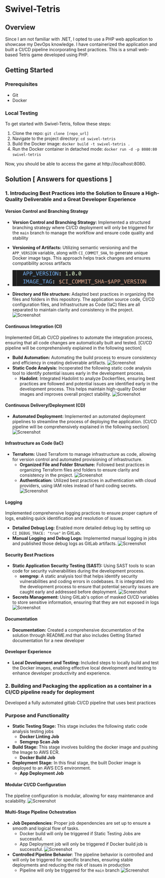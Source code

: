 # Swivel-Tetris

## Overview
Since I am not familiar with .NET, I opted to use a PHP web application to showcase my DevOps knowledge. I have containerized the application and built a CI/CD pipeline incorporating best practices.
This is a small web-based Tetris game developed using PHP.

## Getting Started

### Prerequisites
- Git
- Docker

### Local Testing 
To get started with Swivel-Tetris, follow these steps:

1. Clone the repo:
   `git clone [repo_url]`
2. Navigate to the project directory:
    `cd swivel-tetris`
3. Build the Docker image:
    `docker build -t swivel-tetris .`
4. Run the Docker container in detached mode:
    `docker run -d -p 8080:80 swivel-tetris`
    
Now, you should be able to access the game at http://localhost:8080.

## Solution [ Answers for questions ]

### 1. Introducing Best Practices into the Solution to Ensure a High-Quality Deliverable and a Great Developer Experience

#### Version Control and Branching Strategy
- **Version Control and Branching Strategy:** Implemented a structured branching strategy where CI/CD deployment will only be triggered for the `main` branch to manage the workflow and ensure code quality and stability 
- **Versioning of Artifacts:** Utilizing semantic versioning and the `APP_VERSION` variable, along with `CI_COMMIT_SHA`, to generate unique Docker image tags. This approach helps track changes and ensures compatibility across artifacts 
- ![Screenshot](docs/images/appversion.png)

- **Directory and file structure:** Adapted best practices in organizing the files and folders in this repository. The application source code, CI/CD configuration files, and Infrastructure as Code (IaC) files are all separated to maintain clarity and consistency in the project.
![Screenshot](docs/images/screenshot.png)

#### Continuous Integration (CI)
Implemented GitLab CI/CD pipelines to automate the integration process, ensuring that all code changes are automatically built and tested. [CI/CD pipeline will be comprehensively explained in the following section] 
- **Build Automation:** Automating the build process to ensure consistency and efficiency in creating deliverable artifacts. ![Screenshot](docs/images/screenshot.png)
- **Static Code Analysis:** Incoperated the following static code analysis tool to identify potential issues early in the development process.
   - **Hadolint**: Integrated Hadolint to analyze Dockerfiles, ensuring best practices are followed and potential issues are identified early in the development process. This helps maintain high-quality Docker images and improves overall project stability.
   ![Screenshot](docs/images/screenshot.png)

#### Continuous Delivery/Deployment (CD)
- **Automated Deployment:** Implemented an automated deployment pipelines to streamline the process of deploying the application. [CI/CD pipeline will be comprehensively explained in the following section] 
![Screenshot](docs/images/screenshot.png)

#### Infrastructure as Code (IaC)
- **Terraform:** Used Terraform to manage infrastructure as code, allowing for version control and automated provisioning of infrastructure.
    - **Organized File and Folder Structure:** Followed best practices in organizing Terraform files and folders to ensure clarity and consistency in the project.
![Screenshot](docs/images/screenshot.png)
    - **Authentication:** Utilized best practices in authentication with cloud providers, using IAM roles instead of hard coding secrets.
![Screenshot](docs/images/screenshot.png)


#### Logging
Implemented comprehensive logging practices to ensure proper capture of logs, enabling quick identification and resolution of issues.
- **Detailed Debug Log:** 
Enabled more detailed debug log by setting up `CI_DEBUG_TRACE: "true"` in GitLab.
- **Manual Logging and Debug Logs:** 
Implemented manual logging in jobs and published those debug logs as GitLab artifacts.
![Screenshot](docs/images/screenshot.png)

#### Security Best Practices
- **Static Application Security Testing (SAST):** Using SAST tools to scan code for security vulnerabilities during the development process.
    - **semgrep**: A static analysis tool that helps identify security vulnerabilities and coding errors in codebases. It is integrated into the development process to ensure that potential security issues are caught early and addressed before deployment.
![Screenshot](docs/images/screenshot.png)
- **Secrets Management:** Using GitLab's option of masked CI/CD variables to store sensitive information, ensuring that they are not exposed in logs
![Screenshot](docs/images/screenshot.png)

#### Documentation
- **Documentation:** Created a comprehensive documentation of the solution through README.md that also includes Getting Started documentation for a new developer

#### Developer Experience
- **Local Development and Testing:** Included steps to locally build and test the Docker images, enabling effective local development and testing to enhance developer productivity and experience. 


### 2. Building and Packaging the application as a container in a CI/CD pipeline ready for deployment
Developed a fully automated gitlab CI/CD pipeline that uses best practices
### Purpose and Functionality
- **Static Testing Stage:** This stage includes the following static code analysis testing jobs 
    - **Docker Linting Job**
    - **Semgrep Scan Job**
- **Build Stage:** This stage involves building the docker image and pushing the Image to AWS ECR.
    - **Docker Build Job**
- **Deployment Stage:** In this final stage, the built Docker image is deployed to an AWS ECS environment.
    - **App Deployment Job**

#### Modular CI/CD Configuration 
The pipeline configuration is modular, allowing for easy maintenance and scalability.
![Screenshot](docs/images/screenshot.png)

#### Multi-Stage Pipeline Ochestration 
- **Job Dependencies**: Proper job dependencies are set up to ensure a smooth and logical flow of tasks.
    - Docker build will only be triggered if Static Testing Jobs are successful.
    - App Deployment job will only be triggered if Docker build job is successful.
![Screenshot](docs/images/screenshot.png)
- **Controlled Pipeline Behavior**: The pipeline behavior is controlled and will only be triggered for specific branches, ensuring stable deployments and reducing the risk of issues in production
    - Pipeline will only be triggered for the `main` branch
![Screenshot](docs/images/screenshot.png)
